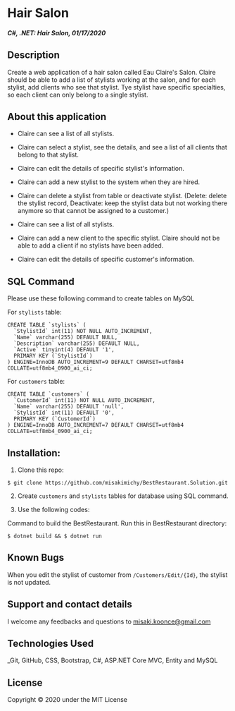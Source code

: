 # Hair Salon

#### _C#, .NET: Hair Salon, 01/17/2020_

## Description
Create a web application of a hair salon called Eau Claire's Salon. Claire should be able to add a list of stylists working at the salon, and for each stylist, add clients who see that stylist. Tye stylist have specific specialties, so each client can only belong to a single stylist.

## About this application
- Claire can see a list of all stylists.

- Claire can select a stylist, see the details, and see a list of all clients that belong to that stylist.

- Claire can edit the details of specific stylist's information.

- Claire can add a new stylist to the system when they are hired.

- Claire can delete a stylist from table or deactivate stylist. (Delete: delete the stylist record, Deactivate: keep the stylist data but not working there anymore so that cannot be assigned to a customer.)

- Claire can see a list of all stylists.

- Claire can add a new client to the specific stylist. Claire should not be able to add a client if no stylists have been added.

- Claire can edit the details of specific customer's information.


## SQL Command
Please use these following command to create tables on MySQL


For `stylists` table:
```
CREATE TABLE `stylists` (
  `StylistId` int(11) NOT NULL AUTO_INCREMENT,
  `Name` varchar(255) DEFAULT NULL,
  `Description` varchar(255) DEFAULT NULL,
  `Active` tinyint(4) DEFAULT '1',
  PRIMARY KEY (`StylistId`)
) ENGINE=InnoDB AUTO_INCREMENT=9 DEFAULT CHARSET=utf8mb4 COLLATE=utf8mb4_0900_ai_ci;

```

For `customers` table:
```
CREATE TABLE `customers` (
  `CustomerId` int(11) NOT NULL AUTO_INCREMENT,
  `Name` varchar(255) DEFAULT 'null',
  `StylistId` int(11) DEFAULT '0',
  PRIMARY KEY (`CustomerId`)
) ENGINE=InnoDB AUTO_INCREMENT=7 DEFAULT CHARSET=utf8mb4 COLLATE=utf8mb4_0900_ai_ci;

```

## Installation:
1. Clone this repo:
```
$ git clone https://github.com/misakimichy/BestRestaurant.Solution.git
```

2. Create `customers` and `stylists` tables for database using SQL command. 


3. Use the following codes:

Command to build the BestRestaurant. Run this in BestRestaurant directory:
```
$ dotnet build && $ dotnet run
```


## Known Bugs
When you edit the stylist of customer from `/Customers/Edit/{Id}`, the stylist is not updated.

## Support and contact details
I welcome any feedbacks and questions to misaki.koonce@gmail.com

## Technologies Used
_Git, GitHub, CSS, Bootstrap, C#, ASP.NET Core MVC, Entity and MySQL

## License
Copyright © 2020 under the MIT License
